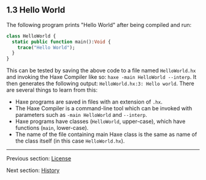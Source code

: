 ## 1.3 Hello World

The following program prints "Hello World" after being compiled and run:

```haxe
class HelloWorld {
  static public function main():Void {
    trace("Hello World");
  }
}
```
This can be tested by saving the above code to a file named `HelloWorld.hx` and invoking the Haxe Compiler like so: `haxe -main HelloWorld --interp`. It then generates the following output: `HelloWorld.hx:3: Hello world`. There are several things to learn from this:

* Haxe programs are saved in files with an extension of `.hx`.
* The Haxe Compiler is a command-line tool which can be invoked with parameters such as `-main HelloWorld` and `--interp`.
* Haxe programs have classes (`HelloWorld`, upper-case), which have functions (`main`, lower-case). 
* The name of the file containing main Haxe class is the same as name of the class itself (in this case `HelloWorld.hx`).

---

Previous section: [License](introduction-license.md)

Next section: [History](introduction-haxe-history.md)